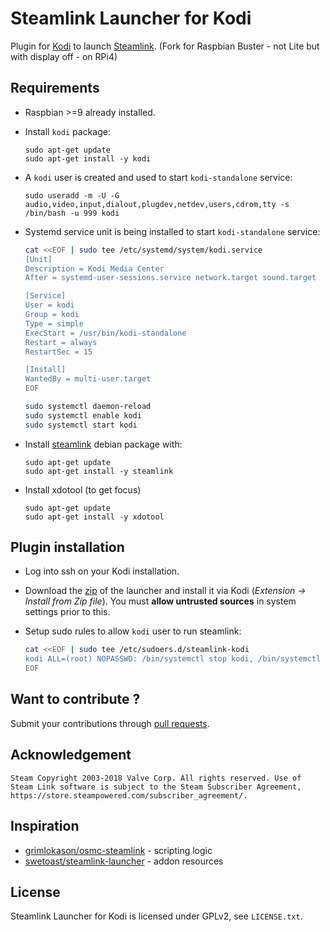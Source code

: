 # Steamlink Launcher for Kodi

Plugin for [Kodi](https://kodi.tv/) to launch [Steamlink](https://steamcommunity.com/app/353380/discussions/6/2806204039992195182/).
(Fork for Raspbian Buster - not Lite but with display off - on RPi4)

## Requirements

* Raspbian >=9 already installed.

* Install `kodi` package:

  ```shell
  sudo apt-get update
  sudo apt-get install -y kodi
  ```

* A `kodi` user is created and used to start `kodi-standalone` service:

  ```shell
  sudo useradd -m -U -G audio,video,input,dialout,plugdev,netdev,users,cdrom,tty -s /bin/bash -u 999 kodi
  ```

* Systemd service unit is being installed to start `kodi-standalone` service:

  ```bash
  cat <<EOF | sudo tee /etc/systemd/system/kodi.service
  [Unit]
  Description = Kodi Media Center
  After = systemd-user-sessions.service network.target sound.target

  [Service]
  User = kodi
  Group = kodi
  Type = simple
  ExecStart = /usr/bin/kodi-standalone
  Restart = always
  RestartSec = 15

  [Install]
  WantedBy = multi-user.target
  EOF

  sudo systemctl daemon-reload
  sudo systemctl enable kodi
  sudo systemctl start kodi
  ```

* Install [steamlink](https://steamcommunity.com/app/353380/discussions/0/1743353164093954254) debian package with:

  ```shell
  sudo apt-get update
  sudo apt-get install -y steamlink
  ```
  
* Install xdotool (to get focus)

  ```shell
  sudo apt-get update
  sudo apt-get install -y xdotool
  ```

## Plugin installation

* Log into ssh on your Kodi installation.

* Download the [zip](https://github.com/bigbrozer/kodi-steamlink-launcher/releases) of the launcher and install it via Kodi (*Extension → Install from Zip file*). You must **allow untrusted sources** in system settings prior to this.

* Setup sudo rules to allow `kodi` user to run steamlink:

  ```bash
  cat <<EOF | sudo tee /etc/sudoers.d/steamlink-kodi
  kodi ALL=(root) NOPASSWD: /bin/systemctl stop kodi, /bin/systemctl restart kodi, /bin/openvt, /bin/xinit, /bin/sh, /bin/steamlink, /bin/xrandr
  EOF
  ```

## Want to contribute ?

Submit your contributions through [pull requests](https://help.github.com/articles/about-pull-requests/).

## Acknowledgement

```plain
Steam Copyright 2003-2018 Valve Corp. All rights reserved. Use of Steam Link software is subject to the Steam Subscriber Agreement, https://store.steampowered.com/subscriber_agreement/.
```

## Inspiration

* [grimlokason/osmc-steamlink](https://gitlab.com/grimlokason/osmc-steamlink) - scripting logic
* [swetoast/steamlink-launcher](https://github.com/swetoast/steamlink-launcher) - addon resources

## License

Steamlink Launcher for Kodi is licensed under GPLv2, see `LICENSE.txt`.
